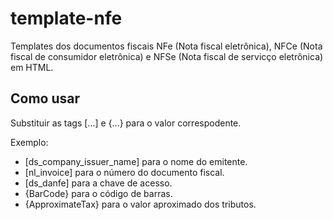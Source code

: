 # template-nfe
Templates dos documentos fiscais NFe (Nota fiscal eletrônica), NFCe (Nota fiscal de consumidor eletrônica) e NFSe (Nota fiscal de servicço eletrônica) em HTML.

## Como usar

Substituir as tags [...] e {...} para o valor correspodente.

Exemplo: 
 * [ds_company_issuer_name] para o nome do emitente.
 * [nl_invoice] para o número do documento fiscal.
 * [ds_danfe] para a chave de acesso.
 * {BarCode} para o código de barras.
 * {ApproximateTax} para o valor aproximado dos tributos.
